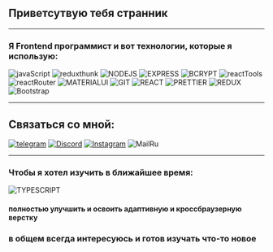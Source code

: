 ## Приветсутвую тебя странник
---
### Я Frontend программист и вот технологии, которые я использую:

![javaScript](https://img.shields.io/badge/-javaScript-black?style=for-the-badge&logo=javaScript)
![reduxthunk](https://img.shields.io/badge/-REDUX_THUNK-670fbf?style=for-the-badge&logo=REDUX)
![NODEJS](https://img.shields.io/badge/-NODEJS-white?style=for-the-badge&logo=node.js)
![EXPRESS](https://img.shields.io/badge/-EXPRESS-1f9602?style=for-the-badge&logo=EXPRESS)
![BCRYPT](https://img.shields.io/badge/-BCRYPT-black?style=for-the-badge&logo=BCRYPT)
![reactTools](https://img.shields.io/badge/-reactTools-670fbf?style=for-the-badge&logo=redux)
![reactRouter](https://img.shields.io/badge/-reactRouter-white?style=for-the-badge&logo=reactRouter)
![MATERIALUI](https://img.shields.io/badge/-MATERIAL_UI-0756b0?style=for-the-badge&logo=material-ui)
![GIT](https://img.shields.io/badge/-GIT-white?style=for-the-badge&logo=GIT)
![REACT](https://img.shields.io/badge/-REACT-262a2b?style=for-the-badge&logo=REACT)
![PRETTIER](https://img.shields.io/badge/-PRETTIER-262a2b?style=for-the-badge&logo=PRETTIER)
![REDUX](https://img.shields.io/badge/-REDUX-670fbf?style=for-the-badge&logo=REDUX)
![Bootstrap](https://img.shields.io/badge/-Bootstrap-white?style=for-the-badge&logo=Bootstrap)

---
## Связаться со мной:
[![telegram](https://img.shields.io/badge/Telegram-blue?style=flat&logo=telegram)](https://t.me/donald_true)
[![Discord](https://img.shields.io/badge/Discord-%237289DA.svg?logo=discord&logoColor=white)](https://discord.gg/adam_hellscream)
[![Instagram](https://img.shields.io/badge/Instagram-%23E4405F.svg?logo=Instagram&logoColor=white)](https://instagram.com/ad.saraliev) 
![MailRu](https://img.shields.io/badge/Mail.Ru-adamfuturama@mail.ru-blue?style=flat&logo=gmail)
***
### Чтобы я хотел изучить в ближайшее время:
![TYPESCRIPT](https://img.shields.io/badge/-TYPESCRIPT-black?style=for-the-badge&logo=TYPESCRIPT)

#### полностью улучшить и освоить адаптивную и кроссбраузерную верстку

### в общем всегда интересуюсь и готов изучать что-то новое
